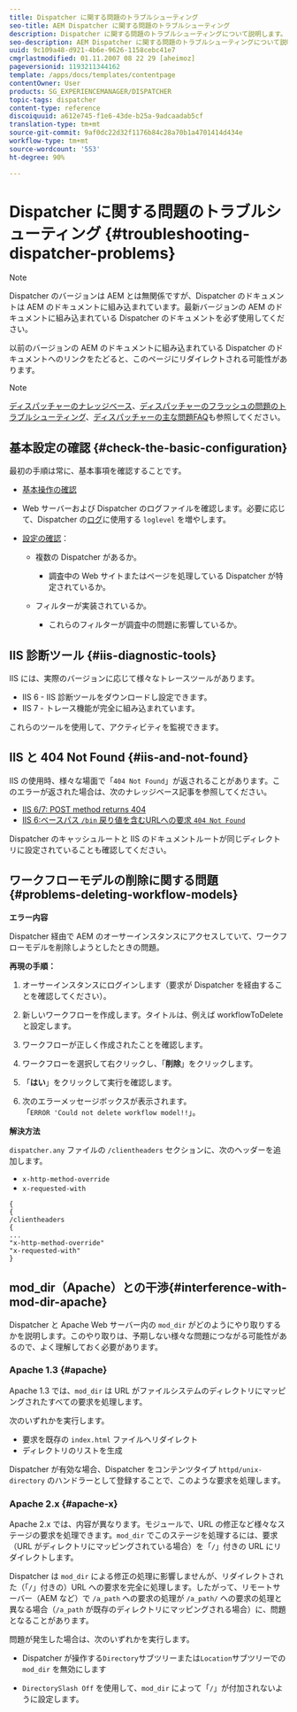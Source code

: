 ```yaml
---
title: Dispatcher に関する問題のトラブルシューティング
seo-title: AEM Dispatcher に関する問題のトラブルシューティング
description: Dispatcher に関する問題のトラブルシューティングについて説明します。
seo-description: AEM Dispatcher に関する問題のトラブルシューティングについて説明します。
uuid: 9c109a48-d921-4b6e-9626-1158cebc41e7
cmgrlastmodified: 01.11.2007 08 22 29 [aheimoz]
pageversionid: 1193211344162
template: /apps/docs/templates/contentpage
contentOwner: User
products: SG_EXPERIENCEMANAGER/DISPATCHER
topic-tags: dispatcher
content-type: reference
discoiquuid: a612e745-f1e6-43de-b25a-9adcaadab5cf
translation-type: tm+mt
source-git-commit: 9af0dc22d32f1176b84c28a70b1a4701414d434e
workflow-type: tm+mt
source-wordcount: '553'
ht-degree: 90%

---
```



# Dispatcher に関する問題のトラブルシューティング {#troubleshooting-dispatcher-problems}

>[!NOTE]
>
>Dispatcher のバージョンは AEM とは無関係ですが、Dispatcher のドキュメントは AEM のドキュメントに組み込まれています。最新バージョンの AEM のドキュメントに組み込まれている Dispatcher のドキュメントを必ず使用してください。
>
>以前のバージョンの AEM のドキュメントに組み込まれている Dispatcher のドキュメントへのリンクをたどると、このページにリダイレクトされる可能性があります。

>[!NOTE]
>
>[ディスパッチャーのナレッジベース](https://helpx.adobe.com/cq/kb/index/dispatcher.html)、[ディスパッチャーのフラッシュの問題のトラブルシューティング](https://helpx.adobe.com/adobe-cq/kb/troubleshooting-dispatcher-flushing-issues.html)、[ディスパッチャーの主な問題FAQ](dispatcher-faq.md)も参照してください。

## 基本設定の確認 {#check-the-basic-configuration}

最初の手順は常に、基本事項を確認することです。

* [基本操作の確認](/help/using/dispatcher-configuration.md#confirming-basic-operation)
* Web サーバーおよび Dispatcher のログファイルを確認します。必要に応じて、Dispatcher の[ログ](/help/using/dispatcher-configuration.md#logging)に使用する `loglevel` を増やします。

* [設定の確認](/help/using/dispatcher-configuration.md)：

   * 複数の Dispatcher があるか。

      * 調査中の Web サイトまたはページを処理している Dispatcher が特定されているか。
   * フィルターが実装されているか。

      * これらのフィルターが調査中の問題に影響しているか。


## IIS 診断ツール  {#iis-diagnostic-tools}

IIS には、実際のバージョンに応じて様々なトレースツールがあります。

* IIS 6 - IIS 診断ツールをダウンロードし設定できます。
* IIS 7 - トレース機能が完全に組み込まれています。

これらのツールを使用して、アクティビティを監視できます。

## IIS と 404 Not Found  {#iis-and-not-found}

IIS の使用時、様々な場面で「`404 Not Found`」が返されることがあります。このエラーが返された場合は、次のナレッジベース記事を参照してください。

* [IIS 6/7: POST method returns 404](https://helpx.adobe.com/dispatcher/kb/IIS6IsapiFilters.html)
* [IIS 6:ベースパス `/bin` 戻り値を含むURLへの要求  `404 Not Found`](https://helpx.adobe.com/dispatcher/kb/RequestsToBinDirectoryFailInIIS6.html)

Dispatcher のキャッシュルートと IIS のドキュメントルートが同じディレクトリに設定されていることも確認してください。

## ワークフローモデルの削除に関する問題 {#problems-deleting-workflow-models}

**エラー内容**

Dispatcher 経由で AEM のオーサーインスタンスにアクセスしていて、ワークフローモデルを削除しようとしたときの問題。

**再現の手順：**

1. オーサーインスタンスにログインします（要求が Dispatcher を経由することを確認してください）。
1. 新しいワークフローを作成します。タイトルは、例えば workflowToDelete と設定します。
1. ワークフローが正しく作成されたことを確認します。
1. ワークフローを選択して右クリックし、「**削除**」をクリックします。

1. 「**はい**」をクリックして実行を確認します。
1. 次のエラーメッセージボックスが表示されます。\
   「`ERROR 'Could not delete workflow model!!`」。

**解決方法**

`dispatcher.any` ファイルの `/clientheaders` セクションに、次のヘッダーを追加します。

* `x-http-method-override`
* `x-requested-with`

```
{  
{  
/clientheaders  
{  
...  
"x-http-method-override"  
"x-requested-with"  
}
```

## mod_dir（Apache）との干渉{#interference-with-mod-dir-apache}

Dispatcher と Apache Web サーバー内の `mod_dir` がどのようにやり取りするかを説明します。このやり取りは、予期しない様々な問題につながる可能性があるので、よく理解しておく必要があります。

### Apache 1.3 {#apache}

Apache 1.3 では、`mod_dir` は URL がファイルシステムのディレクトリにマッピングされたすべての要求を処理します。

次のいずれかを実行します。

* 要求を既存の `index.html` ファイルへリダイレクト
* ディレクトリのリストを生成

Dispatcher が有効な場合、Dispatcher をコンテンツタイプ `httpd/unix-directory` のハンドラーとして登録することで、このような要求を処理します。

### Apache 2.x {#apache-x}

Apache 2.x では、内容が異なります。モジュールで、URL の修正など様々なステージの要求を処理できます。`mod_dir` でこのステージを処理するには、要求（URL がディレクトリにマッピングされている場合）を「`/`」付きの URL にリダイレクトします。

Dispatcher は `mod_dir` による修正の処理に影響しませんが、リダイレクトされた（「`/`」付きの）URL への要求を完全に処理します。したがって、リモートサーバー（AEM など）で `/a_path` への要求の処理が `/a_path/` への要求の処理と異なる場合（`/a_path` が既存のディレクトリにマッピングされる場合）に、問題となることがあります。

問題が発生した場合は、次のいずれかを実行します。

* Dispatcher が操作する`Directory`サブツリーまたは`Location`サブツリーでの `mod_dir` を無効にします

* `DirectorySlash Off` を使用して、`mod_dir` によって「`/`」が付加されないように設定します。
